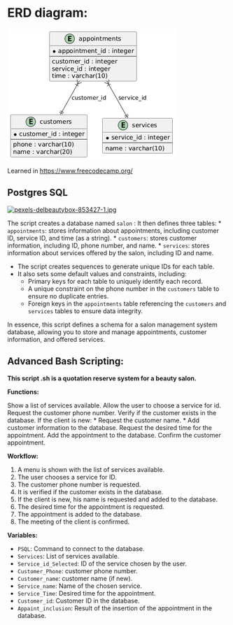 # ERD diagram:
![ERD salon](https://github.com/KnEl1a/PostgreSQL-GIT-BashScript/blob/main/ERD%20diagrams/ERD%20-Salon-Appointment-Sch.png)

Learned in https://www.freecodecamp.org/
## Postgres SQL

[![pexels-delbeautybox-853427-1.jpg](https://i.postimg.cc/Qdd4QQMq/pexels-delbeautybox-853427-1.jpg)](https://postimg.cc/JGS5mBZy)

The script creates a database named `salon` :
 It then defines three tables:
    * `appointments`: stores information about appointments, including customer ID, service ID, and time (as a string).
    * `customers`: stores customer information, including ID, phone number, and name.
    * `services`: stores information about services offered by the salon, including ID and name.
* The script creates sequences to generate unique IDs for each table.
* It also sets some default values and constraints, including:
    * Primary keys for each table to uniquely identify each record.
    * A unique constraint on the phone number in the `customers` table to ensure no duplicate entries.
    * Foreign keys in the `appointments` table referencing the `customers` and `services` tables to ensure data integrity.

In essence, this script defines a schema for a salon management system database, allowing you to store and manage appointments, customer information, and offered services.

## Advanced Bash Scripting: 

**This script .sh is a quotation reserve system for a beauty salon.**

**Functions:**

 Show a list of services available. 
 Allow the user to choose a service for id. 
 Request the customer phone number. 
 Verify if the customer exists in the database. 
 If the client is new: 
     * Request the customer name. 
     * Add customer information to the database. 
 Request the desired time for the appointment. 
 Add the appointment to the database. 
 Confirm the customer appointment. 

**Workflow:**

1. A menu is shown with the list of services available.
2. The user chooses a service for ID.
3. The customer phone number is requested.
4. It is verified if the customer exists in the database.
5. If the client is new, his name is requested and added to the database.
6. The desired time for the appointment is requested.
7. The appointment is added to the database.
8. The meeting of the client is confirmed.

**Variables:**

* `PSQL`: Command to connect to the database.
* `Services`: List of services available.
* `Service_id_Selected`: ID of the service chosen by the user.
* `Customer_Phone`: customer phone number.
* `Customer_name`: customer name (if new).
* `Service_name`: Name of the chosen service.
* `Service_Time`: Desired time for the appointment.
* `Customer_id`: Customer ID in the database.
* `Appaint_inclusion`: Result of the insertion of the appointment in the database.

